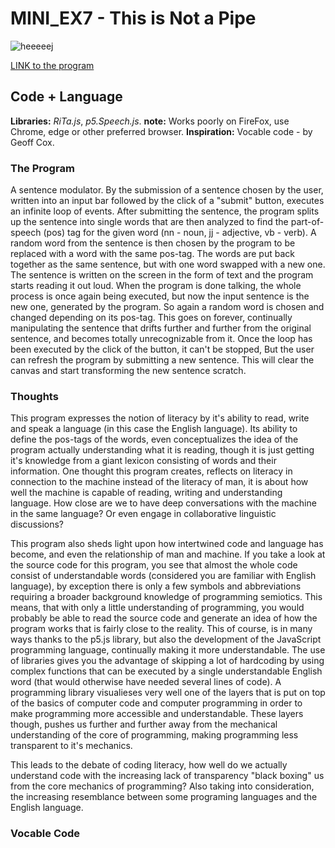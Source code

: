 # MINI_EX7 - This is Not a Pipe

![heeeeej](https://github.com/madsdixen/mini_ex/blob/master/mini_ex7/Capture.PNG?raw=true)

[LINK to the program](https://rawgit.com/madsdixen/mini_ex/master/mini_ex7/index.html)

## Code + Language

**Libraries:** _RiTa.js_, _p5.Speech.js_.
**note:** Works poorly on FireFox, use Chrome, edge or other preferred browser.
**Inspiration:** Vocable code - by Geoff Cox.

### The Program
A sentence modulator. By the submission of a sentence chosen by the user, written into an input bar followed by the click of a "submit" button, executes an infinite loop of events. After submitting the sentence, the program splits up the sentence into single words that are then analyzed to find the part-of-speech (pos) tag for the given word (nn - noun, jj - adjective, vb - verb). A random word from the sentence is then chosen by the program to be replaced with a word with the same pos-tag. The words are put back together as the same sentence, but with one word swapped with a new one. The sentence is written on the screen in the form of text and the program starts reading it out loud. When the program is done talking, the whole process is once again being executed, but now the input sentence is the new one, generated by the program. So again a random word is chosen and changed depending on its pos-tag. This goes on forever, continually manipulating the sentence that drifts further and further from the original sentence, and becomes totally unrecognizable from it.
Once the loop has been executed by the click of the button, it can't be stopped, But the user can refresh the program by submitting a new sentence. This will clear the canvas and start transforming the new sentence scratch.
### Thoughts
This program expresses the notion of literacy by it's ability to read, write and speak a language (in this case the English language). Its ability to define the pos-tags of the words, even conceptualizes the idea of the program actually understanding what it is reading, though it is just getting it's knowledge from a giant lexicon consisting of words and their information. One thought this program creates, reflects on literacy in connection to the machine instead of the literacy of man, it is about how well the machine is capable of reading, writing and understanding language. How close are we to have deep conversations with the machine in the same language? Or even engage in collaborative linguistic discussions?   

This program also sheds light upon how intertwined code and language has become, and even the relationship of man and machine. If you take a look at the source code for this program, you see that almost the whole code consist of understandable words (considered you are familiar with English language), by exception there is only a few symbols and abbreviations requiring a broader background knowledge of programming semiotics. This means, that with only a little understanding of programming, you would probably be able to read the source code and generate an idea of how the program works that is fairly close to the reality. This of course, is in many ways thanks to the p5.js library, but also the development of the JavaScript programming language, continually making it more understandable. The use of libraries gives you the advantage of skipping a lot of hardcoding by using complex functions that can be executed by a single understandable English word (that would otherwise have needed several lines of code). A programming library visualieses very well one of the layers that is put on top of the basics of computer code and computer programming in order to make programming more accessible and understandable. These layers though, pushes us further and further away from the mechanical understanding of the core of programming, making programming less transparent to it's mechanics.

This leads to the debate of coding literacy, how well do we actually understand code with the increasing lack of transparency "black  boxing" us from the core mechanics of programming? Also taking into consideration, the increasing resemblance between some programing languages and the English language. 
### Vocable Code
